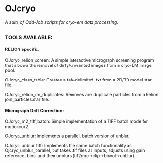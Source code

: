 # OJcryo
###### A suite of Odd-Job scripts for cryo-em data processing.

### TOOLS AVAILABLE:

#### RELION specific:

OJcryo_relion_screen: A simple interactive micrograph screening program that aloows the removal of dirty/unwanted images from a cryo-EM image pool.

OJcryo_class_table: Creates a tab-delimited .txt from a 2D/3D model.star file.

OJcryo_relion_rm_duplicates: Removes any duplicate particles from a Relion join_particles.star file.


#### Micrograph Drift Correction:

OJcryo_m2_tiff_batch: Simple implementation of a TIFF batch mode for motioncor2.

OJcryo_unblur: Implements a parallel, batch version of unblur.

OJcryo_unblur_tiff: Implements the same batch functionality as Ojcryo_unblur_parallel, but takes .tif files as inputs, adjusts using gain reference, bins, and then unblurs (tif2mrc->clip->binvol->unblur).
